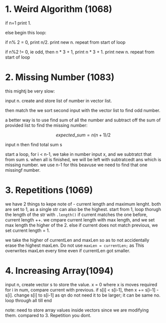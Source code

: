 # 1. Weird Algorithm (1068)

if n=1 print 1.

else begin this loop:

if n% 2 = 0, print n/2. print new n. repeat from start of loop

if n%2 != 0, ie odd, then n * 3 + 1, print n * 3 + 1. print new n. repeat from start of loop


# 2. Missing Number (1083)

this mightj be very slow:

input n. create and store list of number in vector list.

then match the we sort second input with the vector list to find odd number.

a better way is to use find sum of all the number and subtract off the sum of provided list to find the missing number:

$$
expected\_sum = {n(n+1)}/2 
$$


input n then find total sum s

start a loop, for i < n-1, we take in number input x, and we subtratct that from sum s. when all is finished, we will be left with subtratcedt ans which is missing number. we use n-1 for this beavuse we need to find that one missingf number.


# 3. Repetitions (1069)

we have 2 things to kepe note of - current length and maximum lenght. both are set to 1, as a single str can also be the highest.
start from 1, loop thorugh the length of the str with `.length()`
if current matches the one before, current length ++. 
we cmpare current length with max length, and we set max length the higher of the 2.
else if current does not match previous, we set current length = 1.

we take the higher of currentLen and maxLen so as to not accidentally erase the highest maxLen.
Do not use `maxLen = currentLen;` as This overwrites maxLen every time even if currentLen got smaller.


# 4. Increasing Array(1094)

input n, create vector s to store the value. 
x = 0 where x is moves required
for i in num, compare current with previous.
if s[i] < s[i-1], then x += s[i-1] - s[i]. change s[i] to s[i-1] as qn do not need it to be larger; it can be same no. 
loop through all till end

note: need to store array values inside vectors since we are modifying them. compared to 3. Repetition you dont. 
